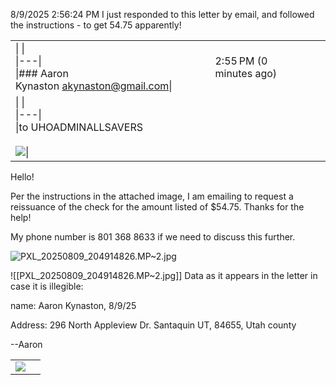 8/9/2025 2:56:24 PM
I just responded to this letter by email, and followed the instructions - to get 54.75 apparently!


|   |   |   |   |
|---|---|---|---|
|\|   \|<br>\|---\|<br>\|### Aaron Kynaston <akynaston@gmail.com>\||2:55 PM (0 minutes ago)|||
|\|   \|<br>\|---\|<br>\|to UHOADMINALLSAVERS<br><br>![](https://mail.google.com/mail/u/0/images/cleardot.gif)\||   |   |

Hello!

  

Per the instructions in the attached image, I am emailing to request a reissuance of the check for the amount listed of $54.75. Thanks for the help!

  

My phone number is 801 368 8633 if we need to discuss this further.

  

![PXL_20250809_204914826.MP~2.jpg](https://mail.google.com/mail/u/0?ui=2&ik=27132c1846&attid=0.1&permmsgid=msg-a:r5082950683190348480&th=198909d964831363&view=fimg&fur=ip&permmsgid=msg-a:r5082950683190348480&sz=s0-l75-ft&attbid=ANGjdJ-qyHBtxkPp-JXcv0bsq3eO8Ayu8LoW2Z9nc-w-3u5k4p41591bMXthxXl3k0H0RL0axURX8eZ-b0oVC5IpzEsbOwhNoSfQqk1D8CX6BbZjpocN7__6q1Jlr7M&disp=emb&realattid=ii_me4qdywv0&zw)  

  
![[PXL_20250809_204914826.MP~2.jpg]]
Data as it appears in the letter in case it is illegible:

name: Aaron Kynaston, 8/9/25

Address: 296 North Appleview Dr. Santaquin UT, 84655, Utah county

  

--Aaron

  

|   |   |
|---|---|
|![](https://lh3.googleusercontent.com/a/ACg8ocL6GaO2KUGQ7b0mMuNX0ByWdu5Co5DbTJB_ogNbYNStnCw1iUCl=s80-p)||